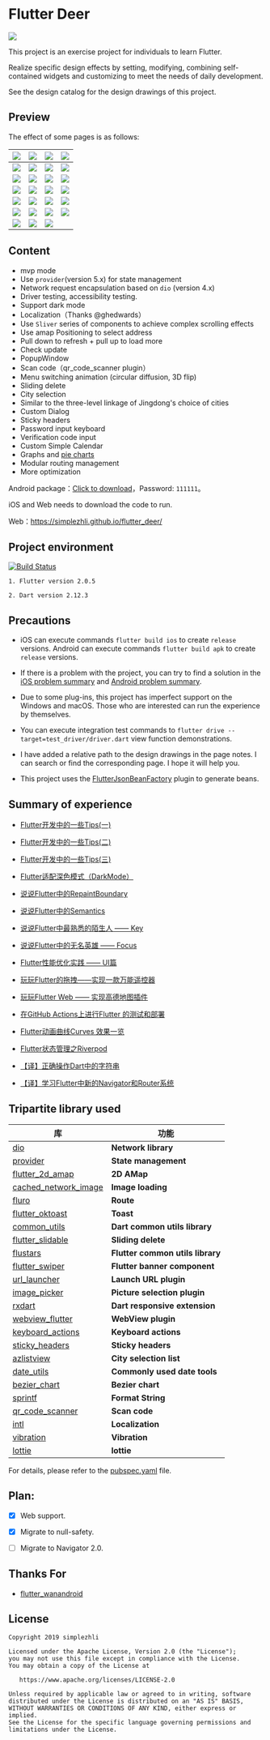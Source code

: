 # Flutter Deer

<img src="preview/logo.jpg"/>

This project is an exercise project for individuals to learn Flutter.

Realize specific design effects by setting, modifying, combining self-contained widgets and customizing to meet the needs of daily development.

See the design catalog for the design drawings of this project.

## Preview

The effect of some pages is as follows:

| ![](./preview/Screenshot_1.png)    |  ![](./preview/Screenshot_2.png)    | ![](./preview/Screenshot_3.png)   |  ![](./preview/Screenshot_4.png)   |
| :--------------------------------: | :---------------------------------: | :-------------------------------: | :-------------------------------:  |
| ![](./preview/Screenshot_5.png)    |  ![](./preview/Screenshot_6.png)    | ![](./preview/Screenshot_7.png)   |  ![](./preview/Screenshot_8.png)   |
| ![](./preview/Screenshot_9.png)    |  ![](./preview/Screenshot_10.png)   | ![](./preview/Screenshot_11.png)  |  ![](./preview/Screenshot_12.png)  |
| ![](./preview/Screenshot_13.png)   |  ![](./preview/Screenshot_14.png)   | ![](./preview/Screenshot_15.png)  |  ![](./preview/Screenshot_17.png)  |
| ![](./preview/Screenshot_18.png)   |  ![](./preview/Screenshot_19.png)   | ![](./preview/Screenshot_20.png)  |  ![](./preview/Screenshot_21.png)  |
| ![](./preview/Screenshot_22.jpg)   |  ![](./preview/Screenshot_23.jpg)   | ![](./preview/Screenshot_24.jpg)  |  ![](./preview/Screenshot_25.jpg)  |
| ![](./preview/Screenshot_26.jpg)   |  ![](./preview/Screenshot_27.jpg)   | ![](./preview/lottie.gif)         |  |

## Content

* mvp mode
* Use `provider`(version 5.x) for state management
* Network request encapsulation based on `dio` (version 4.x)
* Driver testing, accessibility testing.
* Support dark mode
* Localization（Thanks @ghedwards）  
* Use `Sliver` series of components to achieve complex scrolling effects
* Use amap Positioning to select address
* Pull down to refresh + pull up to load more
* Check update
* PopupWindow
* Scan code（qr_code_scanner plugin）
* Menu switching animation (circular diffusion, 3D flip)
* Sliding delete
* City selection
* Similar to the three-level linkage of Jingdong's choice of cities
* Custom Dialog
* Sticky headers
* Password input keyboard
* Verification code input
* Custom Simple Calendar
* Graphs and [pie charts](https://dartpad.cn/d06f8f737d6eb2d87978eb2d14b87864)
* Modular routing management
* More optimization


Android package：[Click to download](https://www.pgyer.com/gYXj)，Password: `111111`。

iOS and Web needs to download the code to run.

Web：https://simplezhli.github.io/flutter_deer/

## Project environment

[![Build Status](https://github.com/simplezhli/flutter_deer/workflows/flutter_deer%20driver/badge.svg?branch=master)](https://github.com/simplezhli/flutter_deer/actions?query=workflow%3A%22flutter_deer+driver%22+branch%3Amaster)

    1. Flutter version 2.0.5

    2. Dart version 2.12.3

## Precautions

- iOS can execute commands `flutter build ios` to create `release` versions. Android can execute commands `flutter build apk` to create `release` versions.

- If there is a problem with the project, you can try to find a solution in the [iOS problem summary](./docs/iOS问题汇总.md) and [Android problem summary](./docs/Android问题汇总.md).

- Due to some plug-ins, this project has imperfect support on the Windows and macOS. Those who are interested can run the experience by themselves.
        
- You can execute integration test commands to `flutter drive --target=test_driver/driver.dart` view function demonstrations.

- I have added a relative path to the design drawings in the page notes. I can search or find the corresponding page. I hope it will help you.

- This project uses the [FlutterJsonBeanFactory](https://github.com/zhangruiyu/FlutterJsonBeanFactory) plugin to generate beans.

## Summary of experience

- [Flutter开发中的一些Tips(一)](https://weilu.blog.csdn.net/article/details/90546727)

- [Flutter开发中的一些Tips(二)](https://weilu.blog.csdn.net/article/details/94849020)

- [Flutter开发中的一些Tips(三)](https://weilu.blog.csdn.net/article/details/100108123)

- [Flutter适配深色模式（DarkMode）](https://weilu.blog.csdn.net/article/details/102531559)

- [说说Flutter中的RepaintBoundary](https://weilu.blog.csdn.net/article/details/103452637)

- [说说Flutter中的Semantics](https://weilu.blog.csdn.net/article/details/103823259)

- [说说Flutter中最熟悉的陌生人 —— Key](https://weilu.blog.csdn.net/article/details/104745624)

- [说说Flutter中的无名英雄 —— Focus](https://weilu.blog.csdn.net/article/details/107132031)

- [Flutter性能优化实践 —— UI篇](https://weilu.blog.csdn.net/article/details/106046434)

- [玩玩Flutter的拖拽——实现一款万能遥控器](https://weilu.blog.csdn.net/article/details/105237677)

- [玩玩Flutter Web —— 实现高德地图插件](https://weilu.blog.csdn.net/article/details/106465792)

- [在GitHub Actions上进行Flutter 的测试和部署](https://weilu.blog.csdn.net/article/details/114744416)

- [Flutter动画曲线Curves 效果一览](https://weilu.blog.csdn.net/article/details/95632571)

- [Flutter状态管理之Riverpod](https://weilu.blog.csdn.net/article/details/108352306)

- [【译】正确操作Dart中的字符串](https://weilu.blog.csdn.net/article/details/107857569)

- [【译】学习Flutter中新的Navigator和Router系统](https://weilu.blog.csdn.net/article/details/108902282)
    
## Tripartite library used

| 库                         | 功能             |
| -------------------------- | --------------- |
| [dio](https://github.com/flutterchina/dio)                            | **Network library**       |
| [provider](https://github.com/rrousselGit/provider)                   | **State management**     |
| [flutter_2d_amap](https://github.com/simplezhli/flutter_2d_amap)      | **2D AMap**   |
| [cached_network_image](https://github.com/renefloor/flutter_cached_network_image)       | **Image loading**       |
| [fluro](https://github.com/theyakka/fluro)                            | **Route**     |
| [flutter_oktoast](https://github.com/OpenFlutter/flutter_oktoast)     | **Toast**        |
| [common_utils](https://github.com/Sky24n/common_utils)                | **Dart common utils library**     |
| [flutter_slidable](https://github.com/letsar/flutter_slidable)        | **Sliding delete**     |
| [flustars](https://github.com/Sky24n/flustars)                        | **Flutter common utils library**       |
| [flutter_swiper](https://github.com/best-flutter/flutter_swiper)      | **Flutter banner component**       |
| [url_launcher](https://github.com/flutter/plugins/tree/master/packages/url_launcher)   | **Launch URL plugin**       |
| [image_picker](https://github.com/flutter/plugins/tree/master/packages/image_picker)   | **Picture selection plugin** |
| [rxdart](https://github.com/ReactiveX/rxdart)                         | **Dart responsive extension** |
| [webview_flutter](https://github.com/flutter/plugins/tree/master/packages/webview_flutter)    | **WebView plugin**       |
| [keyboard_actions](https://github.com/diegoveloper/flutter_keyboard_actions)                  | **Keyboard actions**       |
| [sticky_headers](https://github.com/fluttercommunity/flutter_sticky_headers)   | **Sticky headers**       |
| [azlistview](https://github.com/flutterchina/azlistview)              | **City selection list**   |
| [date_utils](https://github.com/apptreesoftware/date_utils)           | **Commonly used date tools** |
| [bezier_chart](https://github.com/aeyrium/bezier-chart)               | **Bezier chart**       |
| [sprintf](https://github.com/Naddiseo/dart-sprintf)                   | **Format String**   |
| [qr_code_scanner](https://github.com/juliuscanute/qr_code_scanner)     | **Scan code** |
| [intl](https://github.com/dart-lang/intl)     | **Localization** |
| [vibration](https://github.com/benjamindean/flutter_vibration)     | **Vibration** |
| [lottie](https://github.com/xvrh/lottie-flutter)     | **lottie** |

For details, please refer to the [pubspec.yaml](https://github.com/simplezhli/flutter_deer/blob/master/pubspec.yaml) file.  

## Plan:

* [x] Web support.

* [x] Migrate to null-safety.

* [ ] Migrate to Navigator 2.0.

## Thanks For

- [flutter_wanandroid](https://github.com/Sky24n/flutter_wanandroid)

## License

	Copyright 2019 simplezhli

    Licensed under the Apache License, Version 2.0 (the "License");
    you may not use this file except in compliance with the License.
    You may obtain a copy of the License at

       https://www.apache.org/licenses/LICENSE-2.0

    Unless required by applicable law or agreed to in writing, software
    distributed under the License is distributed on an "AS IS" BASIS,
    WITHOUT WARRANTIES OR CONDITIONS OF ANY KIND, either express or implied.
    See the License for the specific language governing permissions and
    limitations under the License.
